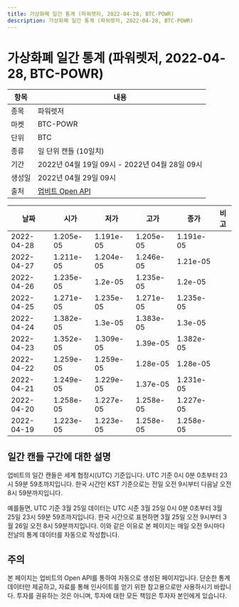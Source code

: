```yaml
---
title: 가상화폐 일간 통계 (파워렛저, 2022-04-28, BTC-POWR)
description: 가상화폐 일간 통계 (파워렛저, 2022-04-28, BTC-POWR)
---
```



가상화폐 일간 통계 (파워렛저, 2022-04-28, BTC-POWR)
===

|항목|내용|
|--|--|
|종목|파워렛저|
|마켓|BTC-POWR|
|단위|BTC|
|종류|일 단위 캔들 (10일치)|
|기간|2022년 04월 19일 09시 - 2022년 04월 28일 09시|
|생성일|2022년 04월 29일 09시|
|출처|[업비트 Open API](https://docs.upbit.com)|


|날짜|시가|저가|고가|종가|비고|
|--|--|--|--|--|--|
|2022-04-28|1.205e-05|1.191e-05|1.205e-05|1.191e-05|    |
|2022-04-27|1.211e-05|1.204e-05|1.246e-05|1.21e-05|    |
|2022-04-26|1.235e-05|1.2e-05|1.235e-05|1.2e-05|    |
|2022-04-25|1.271e-05|1.235e-05|1.271e-05|1.235e-05|    |
|2022-04-24|1.382e-05|1.3e-05|1.383e-05|1.3e-05|    |
|2022-04-23|1.352e-05|1.309e-05|1.39e-05|1.382e-05|    |
|2022-04-22|1.259e-05|1.259e-05|1.28e-05|1.28e-05|    |
|2022-04-21|1.249e-05|1.229e-05|1.37e-05|1.231e-05|    |
|2022-04-20|1.258e-05|1.227e-05|1.258e-05|1.227e-05|    |
|2022-04-19|1.223e-05|1.223e-05|1.258e-05|1.258e-05|    |


일간 캔들 구간에 대한 설명
---


업비트의 일간 캔들은 세계 협정시(UTC) 기준입니다. 
UTC 기준 0시 0분 0초부터 23시 59분 59초까지입니다. 
한국 시간인 KST 기준으로는 전일 오전 9시부터 다음날 오전 8시 59분까지입니다. 


예를들면, UTC 기준 3월 25일 데이터는 UTC 시준 3월 25일 0시 0분 0초부터 3월 25일 23시 59분 59초까지입니다. 
한국 시간으로 표현하면 3월 25일 오전 9시부터 3월 26일 오전 8시 59분까지입니다. 
이와 같은 이유로 본 페이지는 매일 오전 9시마다 전날의 통계 데이터를 자동으로 작성합니다. 


주의
---


본 페이지는 업비트의 Open API를 통하여 자동으로 생성된 페이지입니다. 
단순한 통계 데이터만 제공하고, 자료를 통해 인사이트를 얻기 위한 참고용으로만 사용하시기 바랍니다. 
투자를 권유하는 것은 아니며, 투자에 대한 모든 책임은 투자자 본인에게 있습니다. 
